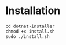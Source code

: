 # Installation
```git clone https://github.com/Abdukhalil-zoda/dotnet-installer
cd dotnet-installer
chmod +x install.sh
sudo ./install.sh
```